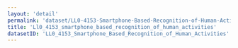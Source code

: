 ```yaml
---
layout: 'detail'
permalink: 'dataset/LL0-4153-Smartphone-Based-Recognition-of-Human-Activities'
title: 'Ll0_4153_smartphone_based_recognition_of_human_activities'
datasetID: 'LL0_4153_Smartphone_Based_Recognition_of_Human_Activities'
---
```

